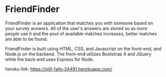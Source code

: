 # FriendFinder

FriendFinder is an application that matches you with someone  based on your survey answers. All of the user's answers are stored so as more people use it and the pool of available matches increases, better matches are able to be found.


FriendFinder is built using HTML, CSS, and Javascript on the front-end, and Node.js on the backend. The front-end utilizes Bootstrap 4 and JQuery while the back-end uses Express for Node. 


heroku link: https://still-falls-24491.herokuapp.com/
